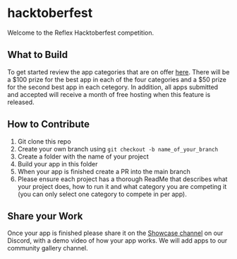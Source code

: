 # hacktoberfest

Welcome to the Reflex Hacktoberfest competition. 

## What to Build
To get started review the app categories that are on offer [here](https://reflex-dev.notion.site/aca6bf9bed5b4bb99b86b33d0761a445?v=f113d3d8d0664b709e55a1cfa286641e&pvs=4). There will be a $100 prize for the best app in each of the four categories and a $50 prize for the second best app in each cetegory. In addition, all apps submitted and accepted will receive a month of free hosting when this feature is released. 


## How to Contribute
1. Git clone this repo
2. Create your own branch using `git checkout -b name_of_your_branch`
3. Create a folder with the name of your project 
4. Build your app in this folder
5. When your app is finished create a PR into the main branch
6. Please ensure each project has a thorough ReadMe that describes what your project does, how to run it and what category you are competing it (you can only select one category to compete in per app).

## Share your Work

Once your app is finished please share it on the [Showcase channel](https://discord.com/channels/1029853095527727165/1063735841333198938) on our Discord, with a demo video of how your app works. We will add apps to our community gallery channel. 
